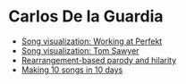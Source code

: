 # Carlos De la Guardia

- [Song visualization: Working at Perfekt](/perfekt)
- [Song visualization: Tom Sawyer](/tom)
- [Rearrangement-based parody and hilarity](/parody)
- [Making 10 songs in 10 days](/ten-songs)